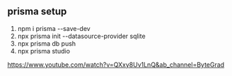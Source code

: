 ## prisma setup
1. npm i prisma --save-dev
2. npx prisma init --datasource-provider sqlite
3. npx prisma db push
4. npx prisma studio

https://www.youtube.com/watch?v=QXxy8Uv1LnQ&ab_channel=ByteGrad